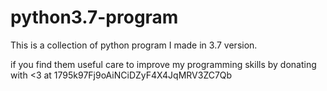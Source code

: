 # python3.7-program

This is a collection of python program I made in 3.7 version.

if you find them useful care to improve my programming skills by donating with <3 at 1795k97Fj9oAiNCiDZyF4X4JqMRV3ZC7Qb
